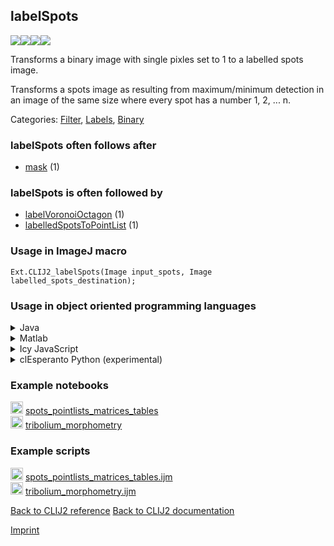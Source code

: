 ## labelSpots
<img src="images/mini_empty_logo.png"/><img src="images/mini_clij2_logo.png"/><img src="images/mini_clijx_logo.png"/><img src="images/mini_cle_logo.png"/>

Transforms a binary image with single pixles set to 1 to a labelled spots image. 

Transforms a spots image as resulting from maximum/minimum detection in an image of the same size where every spot has a number 1, 2, ... n.

Categories: [Filter](https://clij.github.io/clij2-docs/reference__filter), [Labels](https://clij.github.io/clij2-docs/reference__label), [Binary](https://clij.github.io/clij2-docs/reference__binary)

### labelSpots often follows after
* <a href="reference_mask">mask</a> (1)


### labelSpots is often followed by
* <a href="reference_labelVoronoiOctagon">labelVoronoiOctagon</a> (1)
* <a href="reference_labelledSpotsToPointList">labelledSpotsToPointList</a> (1)


### Usage in ImageJ macro
```
Ext.CLIJ2_labelSpots(Image input_spots, Image labelled_spots_destination);
```


### Usage in object oriented programming languages



<details>

<summary>
Java
</summary>
<pre class="highlight">// init CLIJ and GPU
import net.haesleinhuepf.clij2.CLIJ2;
import net.haesleinhuepf.clij.clearcl.ClearCLBuffer;
CLIJ2 clij2 = CLIJ2.getInstance();

// get input parameters
ClearCLBuffer input_spots = clij2.push(input_spotsImagePlus);
labelled_spots_destination = clij2.create(input_spots);
</pre>

<pre class="highlight">
// Execute operation on GPU
clij2.labelSpots(input_spots, labelled_spots_destination);
</pre>

<pre class="highlight">
// show result
labelled_spots_destinationImagePlus = clij2.pull(labelled_spots_destination);
labelled_spots_destinationImagePlus.show();

// cleanup memory on GPU
clij2.release(input_spots);
clij2.release(labelled_spots_destination);
</pre>

</details>



<details>

<summary>
Matlab
</summary>
<pre class="highlight">% init CLIJ and GPU
clij2 = init_clatlab();

% get input parameters
input_spots = clij2.pushMat(input_spots_matrix);
labelled_spots_destination = clij2.create(input_spots);
</pre>

<pre class="highlight">
% Execute operation on GPU
clij2.labelSpots(input_spots, labelled_spots_destination);
</pre>

<pre class="highlight">
% show result
labelled_spots_destination = clij2.pullMat(labelled_spots_destination)

% cleanup memory on GPU
clij2.release(input_spots);
clij2.release(labelled_spots_destination);
</pre>

</details>



<details>

<summary>
Icy JavaScript
</summary>
<pre class="highlight">// init CLIJ and GPU
importClass(net.haesleinhuepf.clicy.CLICY);
importClass(Packages.icy.main.Icy);

clij2 = CLICY.getInstance();

// get input parameters
input_spots_sequence = getSequence();
input_spots = clij2.pushSequence(input_spots_sequence);
labelled_spots_destination = clij2.create(input_spots);
</pre>

<pre class="highlight">
// Execute operation on GPU
clij2.labelSpots(input_spots, labelled_spots_destination);
</pre>

<pre class="highlight">
// show result
labelled_spots_destination_sequence = clij2.pullSequence(labelled_spots_destination)
Icy.addSequence(labelled_spots_destination_sequence);
// cleanup memory on GPU
clij2.release(input_spots);
clij2.release(labelled_spots_destination);
</pre>

</details>



<details>

<summary>
clEsperanto Python (experimental)
</summary>
<pre class="highlight">import pyclesperanto_prototype as cle

cle.label_spots(input_spots, labelled_spots_destination)

</pre>



</details>





### Example notebooks
<a href="https://clij.github.io/clij2-docs/md/spots_pointlists_matrices_tables"><img src="images/language_macro.png" height="20"/></a> [spots_pointlists_matrices_tables](https://clij.github.io/clij2-docs/md/spots_pointlists_matrices_tables)  
<a href="https://clij.github.io/clij2-docs/md/tribolium_morphometry"><img src="images/language_macro.png" height="20"/></a> [tribolium_morphometry](https://clij.github.io/clij2-docs/md/tribolium_morphometry)  




### Example scripts
<a href="https://github.com/clij/clij2-docs/blob/master/src/main/macro/spots_pointlists_matrices_tables.ijm"><img src="images/language_macro.png" height="20"/></a> [spots_pointlists_matrices_tables.ijm](https://github.com/clij/clij2-docs/blob/master/src/main/macro/spots_pointlists_matrices_tables.ijm)  
<a href="https://github.com/clij/clij2-docs/blob/master/src/main/macro/tribolium_morphometry.ijm"><img src="images/language_macro.png" height="20"/></a> [tribolium_morphometry.ijm](https://github.com/clij/clij2-docs/blob/master/src/main/macro/tribolium_morphometry.ijm)  


[Back to CLIJ2 reference](https://clij.github.io/clij2-docs/reference)
[Back to CLIJ2 documentation](https://clij.github.io/clij2-docs)

[Imprint](https://clij.github.io/imprint)
